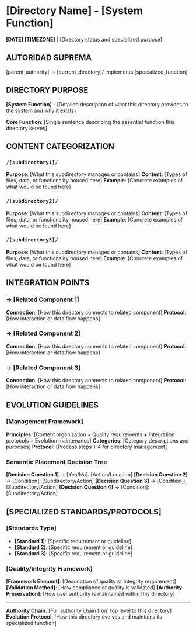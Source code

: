 # [Directory Name] - [System Function]

**[DATE] [TIMEZONE]** | [Directory status and specialized purpose]

## AUTORIDAD SUPREMA
[parent_authority] → [current_directory]/ implements [specialized_function]

## DIRECTORY PURPOSE
**[System Function]** - [Detailed description of what this directory provides to the system and why it exists]

**Core Function**: [Single sentence describing the essential function this directory serves]

## CONTENT CATEGORIZATION

### `/[subdirectory1]/`
**Purpose**: [What this subdirectory manages or contains]
**Content**: [Types of files, data, or functionality housed here]
**Example**: [Concrete examples of what would be found here]

### `/[subdirectory2]/`
**Purpose**: [What this subdirectory manages or contains]
**Content**: [Types of files, data, or functionality housed here]
**Example**: [Concrete examples of what would be found here]

### `/[subdirectory3]/`
**Purpose**: [What this subdirectory manages or contains]
**Content**: [Types of files, data, or functionality housed here]
**Example**: [Concrete examples of what would be found here]

## INTEGRATION POINTS

### → [Related Component 1]
**Connection**: [How this directory connects to related component]
**Protocol**: [How interaction or data flow happens]

### → [Related Component 2]
**Connection**: [How this directory connects to related component]
**Protocol**: [How interaction or data flow happens]

### → [Related Component 3]
**Connection**: [How this directory connects to related component]
**Protocol**: [How interaction or data flow happens]

## EVOLUTION GUIDELINES

### [Management Framework]
**Principles**: [Content organization + Quality requirements + Integration protocols + Evolution maintenance]
**Categories**: [Category descriptions and purposes]
**Protocol**: [Process steps 1-4 for directory management]

### Semantic Placement Decision Tree
**[Decision Question 1]** → [Yes/No]: [Action/Location]
**[Decision Question 2]** → [Condition]: [Subdirectory/Action]
**[Decision Question 3]** → [Condition]: [Subdirectory/Action]
**[Decision Question 4]** → [Condition]: [Subdirectory/Action]

## [SPECIALIZED STANDARDS/PROTOCOLS]

### [Standards Type]
- **[Standard 1]**: [Specific requirement or guideline]
- **[Standard 2]**: [Specific requirement or guideline]
- **[Standard 3]**: [Specific requirement or guideline]

### [Quality/Integrity Framework]
**[Framework Element]**: [Description of quality or integrity requirement]
**[Validation Method]**: [How compliance or quality is validated]
**[Authority Preservation]**: [How user authority is maintained within this directory]

---

**Authority Chain**: [Full authority chain from top level to this directory]
**Evolution Protocol**: [How this directory evolves and maintains its specialized function]
